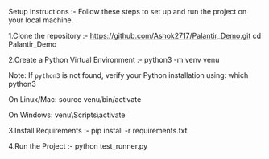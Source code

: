 Setup Instructions :- 
Follow these steps to set up and run the project on your local machine.

1.Clone the repository :-
 https://github.com/Ashok2717/Palantir_Demo.git
 cd Palantir_Demo

2.Create a Python Virtual Environment :-
 python3 -m venv venu

 Note: If `python3` is not found, verify your Python installation using:
 which python3

 On Linux/Mac:
 source venu/bin/activate

 On Windows:
 venu\Scripts\activate

3.Install Requirements :- 
 pip install -r requirements.txt

4.Run the Project :-
 python test_runner.py
